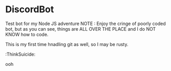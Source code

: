 # DiscordBot
Test bot for my Node JS adventure
NOTE :
Enjoy the cringe of poorly coded bot, but as you can see, things are ALL OVER THE PLACE and I do NOT KNOW how to code.

This is my first time hnadling git as well, so I may be rusty.

:ThinkSuicide:

ooh
